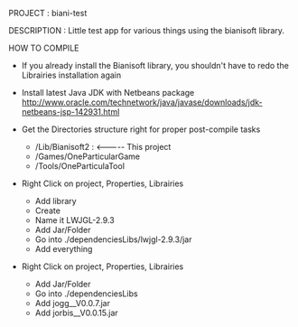 
PROJECT : biani-test

DESCRIPTION : 
Little test app for various things using the bianisoft library.



HOW TO COMPILE
- If you already install the Bianisoft library, you shouldn't have to redo the Librairies 
 installation again

- Install latest Java JDK with Netbeans package
    http://www.oracle.com/technetwork/java/javase/downloads/jdk-netbeans-jsp-142931.html
    
- Get the Directories structure right for proper post-compile tasks
  - /Lib/Bianisoft2 : <----- This project
  - /Games/OneParticularGame
  - /Tools/OneParticulaTool
  
- Right Click on project, Properties, Librairies
  - Add library
  - Create
  - Name it LWJGL-2.9.3
  - Add Jar/Folder
  - Go into ./dependenciesLibs/lwjgl-2.9.3/jar
  - Add everything
  
- Right Click on project, Properties, Librairies
  - Add Jar/Folder
  - Go into ./dependenciesLibs
  - Add jogg__V0.0.7.jar
  - Add jorbis__V0.0.15.jar
  
  
